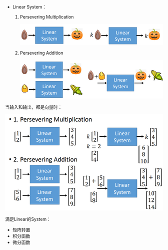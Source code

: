 - Linear System：

  1. Persevering Multiplication

     ![image-20220713193026755](%E7%BA%BF%E6%80%A7%E7%B3%BB%E7%BB%9F.assets/image-20220713193026755.png)

  2. Persevering Addition

     ![image-20220713193037039](%E7%BA%BF%E6%80%A7%E7%B3%BB%E7%BB%9F.assets/image-20220713193037039.png)



当输入和输出，都是向量时：

![image-20220713193057912](%E7%BA%BF%E6%80%A7%E7%B3%BB%E7%BB%9F.assets/image-20220713193057912.png)



满足Linear的System：

- 矩阵转置
- 积分函数
- 微分函数



